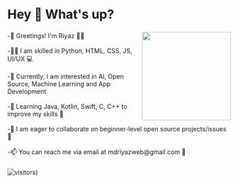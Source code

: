 <h1 align="left">Hey 👋 What's up?</h1>

###

<img align="right" height="200" src="https://user-images.githubusercontent.com/116792240/235644173-de7195a8-3885-4a76-8608-af917e635b5e.png"  />

###

<p align="left">-👋 Greetings! I'm Riyaz 🙋‍♂️<br><br>-👨‍💻 I am skilled in Python, HTML, CSS, JS, UI/UX 💻<br><br>-🤔 Currently, I am interested in AI, Open Source, Machine Learning and App Development <br><br>-🌱 Learning Java, Kotlin, Swift, C, C++ to improve my skills 💪<br><br>-💞️ I am eager to collaborate on beginner-level open source projects/issues 🤝<br><br>-📫 You can reach me via email at mdriyazweb@gmail.com 📧</p>

###
![visitors]([https://visitor-badge.laobi.icu/badge?page_id=jwenjian.visitor-badge))
